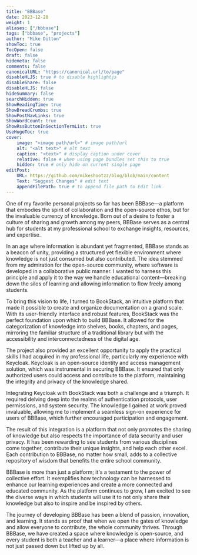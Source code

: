 ```yaml
---
title: "BBBase"
date: 2023-12-20
weight: 1
aliases: ["/bbbase"]
tags: ["bbbase", "projects"]
author: "Mike Ditton"
showToc: true
TocOpen: false
draft: false
hidemeta: false
comments: false
canonicalURL: "https://canonical.url/to/page"
disableHLJS: true # to disable highlightjs
disableShare: false
disableHLJS: false
hideSummary: false
searchHidden: true
ShowReadingTime: true
ShowBreadCrumbs: true
ShowPostNavLinks: true
ShowWordCount: true
ShowRssButtonInSectionTermList: true
UseHugoToc: true
cover:
    image: "<image path/url>" # image path/url
    alt: "<alt text>" # alt text
    caption: "<text>" # display caption under cover
    relative: false # when using page bundles set this to true
    hidden: true # only hide on current single page
editPost:
    URL: https://github.com/mikeshootzz/blog/blob/main/content
    Text: "Suggest Changes" # edit text
    appendFilePath: true # to append file path to Edit link
---
```


One of my favorite personal projects so far has been BBBase—a platform that embodies the spirit of collaboration and the open-source ethos, but for the invaluable currency of knowledge. Born out of a desire to foster a culture of sharing and growth among my peers, BBBase serves as a central hub for students at my professional school to exchange insights, resources, and expertise.

In an age where information is abundant yet fragmented, BBBase stands as a beacon of unity, providing a structured yet flexible environment where knowledge is not just consumed but also contributed. The idea stemmed from my admiration for the open-source community, where software is developed in a collaborative public manner. I wanted to harness this principle and apply it to the way we handle educational content—breaking down the silos of learning and allowing information to flow freely among students.

To bring this vision to life, I turned to BookStack, an intuitive platform that made it possible to create and organize documentation on a grand scale. With its user-friendly interface and robust features, BookStack was the perfect foundation upon which to build BBBase. It allowed for the categorization of knowledge into shelves, books, chapters, and pages, mirroring the familiar structure of a traditional library but with the accessibility and interconnectedness of the digital age.

The project also provided an excellent opportunity to apply the practical skills I had acquired in my professional life, particularly my experience with Keycloak. Keycloak is an open-source identity and access management solution, which was instrumental in securing BBBase. It ensured that only authorized users could access and contribute to the platform, maintaining the integrity and privacy of the knowledge shared.

Integrating Keycloak with BookStack was both a challenge and a triumph. It required delving deep into the realms of authentication protocols, user permissions, and system security. The knowledge I gained at work proved invaluable, allowing me to implement a seamless sign-on experience for users of BBBase, which further encouraged participation and engagement.

The result of this integration is a platform that not only promotes the sharing of knowledge but also respects the importance of data security and user privacy. It has been rewarding to see students from various disciplines come together, contribute their unique insights, and help each other excel. Each contribution to BBBase, no matter how small, adds to a collective repository of wisdom that benefits the entire school community.

BBBase is more than just a platform; it's a testament to the power of collective effort. It exemplifies how technology can be harnessed to enhance our learning experiences and create a more connected and educated community. As the platform continues to grow, I am excited to see the diverse ways in which students will use it to not only share their knowledge but also to inspire and be inspired by others.

The journey of developing BBBase has been a blend of passion, innovation, and learning. It stands as proof that when we open the gates of knowledge and allow everyone to contribute, the whole community thrives. Through BBBase, we have created a space where knowledge is open-source, and every student is both a teacher and a learner—a place where information is not just passed down but lifted up by all.

